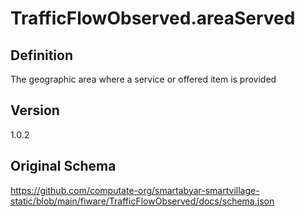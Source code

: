 # TrafficFlowObserved.areaServed

## Definition
The geographic area where a service or offered item is provided

## Version
1.0.2

## Original Schema
https://github.com/computate-org/smartabyar-smartvillage-static/blob/main/fiware/TrafficFlowObserved/docs/schema.json
